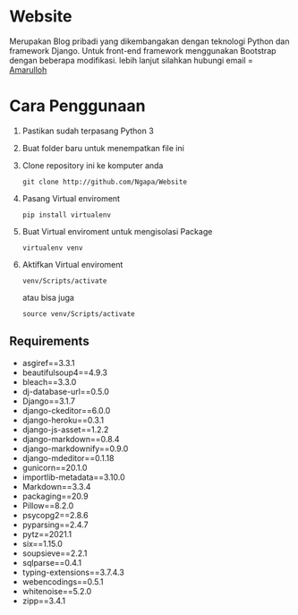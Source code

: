 # Website

Merupakan Blog pribadi yang dikembangakan dengan teknologi Python dan framework Django.
Untuk front-end framework menggunakan Bootstrap dengan beberapa modifikasi.
lebih lanjut silahkan hubungi email = [Amarulloh](mailto:krilinamar@gmail.com)

# Cara Penggunaan

1. Pastikan sudah terpasang Python 3
2. Buat folder baru untuk menempatkan file ini
3. Clone repository ini ke komputer anda

    ` git clone http://github.com/Ngapa/Website `

4. Pasang Virtual enviroment
 
    ` pip install virtualenv `
    
5. Buat Virtual enviroment untuk mengisolasi Package
  
    ` virtualenv venv `
  
6. Aktifkan Virtual enviroment
   
   ` venv/Scripts/activate `
   
   atau bisa juga
   
   ` source venv/Scripts/activate `


## Requirements
- asgiref==3.3.1
- beautifulsoup4==4.9.3
- bleach==3.3.0
- dj-database-url==0.5.0
- Django==3.1.7
- django-ckeditor==6.0.0
- django-heroku==0.3.1
- django-js-asset==1.2.2
- django-markdown==0.8.4
- django-markdownify==0.9.0
- django-mdeditor==0.1.18
- gunicorn==20.1.0
- importlib-metadata==3.10.0
- Markdown==3.3.4
- packaging==20.9
- Pillow==8.2.0
- psycopg2==2.8.6
- pyparsing==2.4.7
- pytz==2021.1
- six==1.15.0
- soupsieve==2.2.1
- sqlparse==0.4.1
- typing-extensions==3.7.4.3
- webencodings==0.5.1
- whitenoise==5.2.0
- zipp==3.4.1

